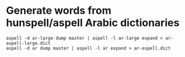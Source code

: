 # Generate words from hunspell/aspell Arabic dictionaries 


```
aspell -d ar-large dump master | aspell -l ar-large expand > ar-aspell-large.dict
aspell -d ar dump master | aspell -l ar expand > ar-aspell.dict
```